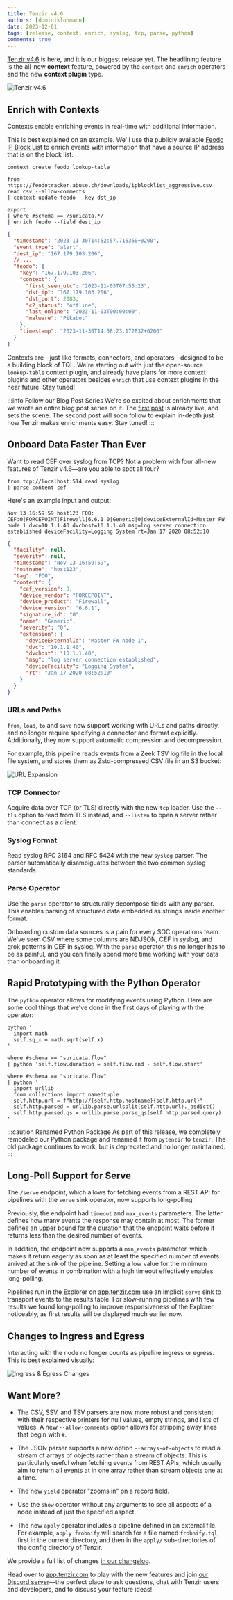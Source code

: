 ```yaml
---
title: Tenzir v4.6
authors: [dominiklohmann]
date: 2023-12-01
tags: [release, context, enrich, syslog, tcp, parse, python]
comments: true
---
```


[Tenzir v4.6](https://github.com/tenzir/tenzir/releases/tag/v4.6.0) is here, and
it is our biggest release yet. The headlining feature is the all-new **context**
feature, powered by the `context` and `enrich` operators and the new **context
plugin** type.

![Tenzir v4.6](tenzir-v4.6.excalidraw.svg)

<!-- truncate -->

## Enrich with Contexts

Contexts enable enriching events in real-time with additional information.

This is best explained on an example. We'll use the publicly available [Feodo IP
Block List](https://feodotracker.abuse.ch) to enrich events with information
that have a source IP address that is on the block list.

```text {0} title="Create a 'lookup-table' context named 'feodo'"
context create feodo lookup-table
```

```text {0} title="Fill the 'feodo' context with information"
from https://feodotracker.abuse.ch/downloads/ipblocklist_aggressive.csv read csv --allow-comments
| context update feodo --key dst_ip
```

```text {0} title="Enrich Suricata events with the 'feodo' context"
export
| where #schema == /suricata.*/
| enrich feodo --field dest_ip
```

```json {0} title="Possible output"
{
  "timestamp": "2023-11-30T14:52:57.716360+0200",
  "event_type": "alert",
  "dest_ip": "167.179.103.206",
  // ...
  "feodo": {
    "key": "167.179.103.206",
    "context": {
      "first_seen_utc": "2023-11-03T07:55:23",
      "dst_ip": "167.179.103.206",
      "dst_port": 2083,
      "c2_status": "offline",
      "last_online": "2023-11-03T00:00:00",
      "malware": "Pikabot"
    },
    "timestamp": "2023-11-30T14:58:23.172832+0200"
  }
}
```

Contexts are—just like formats, connectors, and operators—designed to be a
building block of TQL. We're starting out with just the open-source
`lookup-table` context plugin, and already have plans for more context plugins
and other operators besides `enrich` that use context plugins in the near
future. Stay tuned!

:::info Follow our Blog Post Series
We're so excited about enrichments that we wrote an entire blog post series on
it. The [first post](/archive/enrichment-complexity-in-the-wild) is already live,
and sets the scene. The second post will soon follow to explain in-depth just
how Tenzir makes enrichments easy. Stay tuned!
:::

## Onboard Data Faster Than Ever

Want to read CEF over syslog from TCP? Not a problem with four all-new features
of Tenzir v4.6—are you able to spot all four?

```
from tcp://localhost:514 read syslog
| parse content cef
```

Here's an example input and output:

```syslog {0} title="Input"
Nov 13 16:59:59 host123 FOO: CEF:0|FORCEPOINT|Firewall|6.6.1|0|Generic|0|deviceExternalId=Master FW node 1 dvc=10.1.1.40 dvchost=10.1.1.40 msg=log server connection established deviceFacility=Logging System rt=Jan 17 2020 08:52:10
```

```json {0} title="Output"
{
  "facility": null,
  "severity": null,
  "timestamp": "Nov 13 16:59:59",
  "hostname": "host123",
  "tag": "FOO",
  "content": {
    "cef_version": 0,
    "device_vendor": "FORCEPOINT",
    "device_product": "Firewall",
    "device_version": "6.6.1",
    "signature_id": "0",
    "name": "Generic",
    "severity": "0",
    "extension": {
      "deviceExternalId": "Master FW node 1",
      "dvc": "10.1.1.40",
      "dvchost": "10.1.1.40",
      "msg": "log server connection established",
      "deviceFacility": "Logging System",
      "rt": "Jan 17 2020 08:52:10"
    }
  }
}
```

### URLs and Paths

`from`, `load`, `to` and `save` now support working with URLs and paths
directly, and no longer require specifying a connector and format explicitly.
Additionally, they now support automatic compression and decompression.

For example, this pipeline reads events from a Zeek TSV log file in the local
file system, and stores them as Zstd-compressed CSV file in an S3 bucket:

![URL Expansion](tenzir-v4.6-url-expansion.excalidraw.svg)

### TCP Connector

Acquire data over TCP (or TLS) directly with the new `tcp` loader. Use the
`--tls` option to read from TLS instead, and `--listen` to open a server rather
than connect as a client.

### Syslog Format

Read syslog RFC 3164 and RFC 5424 with the new `syslog` parser. The parser
automatically disambiguates between the two common syslog standards.

### Parse Operator

Use the `parse` operator to structurally decompose fields with any parser. This
enables parsing of structured data embedded as strings inside another format.

Onboarding custom data sources is a pain for every SOC operations team. We've
seen CSV where some columns are NDJSON, CEF in syslog, and grok patterns in CEF
in syslog. With the `parse` operator, this no longer has to be as painful, and
you can finally spend more time working with your data than onboarding it.

## Rapid Prototyping with the Python Operator

The `python` operator allows for modifying events using Python. Here are some
cool things that we've done in the first days of playing with the operator:

```text {0} title="Calculate the square root of a field"
python '
  import math
  self.sq_x = math.sqrt(self.x)
'
```

```text {0} title="Add a duration field to Suricata flow events"
where #schema == "suricata.flow"
| python 'self.flow.duration = self.flow.end - self.flow.start'
```

```text {0} title="Parse a URL into components"
where #schema == "suricata.flow"
| python '
  import urllib
  from collections import namedtuple
  self.http.url = f"http://{self.http.hostname}{self.http.url}"
  self.http.parsed = urllib.parse.urlsplit(self.http.url)._asdict()
  self.http.parsed.qs = urllib.parse.parse_qs(self.http.parsed.query)
'
```

:::caution Renamed Python Package
As part of this release, we completely remodeled our Python package and renamed
it from `pytenzir` to `tenzir`. The old package continues to work, but is
deprecated and no longer maintained.
:::

## Long-Poll Support for Serve

The `/serve` endpoint, which allows for fetching events from a REST API for
pipelines with the `serve` sink operator, now supports long-polling.

Previously, the endpoint had `timeout` and `max_events` parameters. The latter
defines how many events the response may contain at most. The former defines an
upper bound for the duration that the endpoint waits before it returns less than
the desired number of events.

In addition, the endpoint now supports a `min_events` parameter, which makes it
return eagerly as soon as at least the specified number of events arrived at the
sink of the pipeline. Setting a low value for the minimum number of events in
combination with a high timeout effectively enables long-polling.

Pipelines run in the Explorer on [app.tenzir.com](https://app.tenzir.com) use an
implicit `serve` sink to transport events to the results table. For slow-running
pipelines with few results we found long-polling to improve responsiveness of
the Explorer noticeably, as first results will be displayed much earlier now.

## Changes to Ingress and Egress

Interacting with the node no longer counts as pipeline ingress or egress. This
is best explained visually:

![Ingress & Egress Changes](tenzir-v4.6-ingress-egress-changes.excalidraw.svg)

## Want More?

- The CSV, SSV, and TSV parsers are now more robust and consistent with their
  respective printers for null values, empty strings, and lists of values. A new
  `--allow-comments` option allows for stripping away lines that begin with `#`.

- The JSON parser supports a new option `--arrays-of-objects` to read a stream
  of arrays of objects rather than a stream of objects. This is particularly
  useful when fetching events from REST APIs, which usually aim to return all
  events at in one array rather than stream objects one at a time.

- The new `yield` operator "zooms in" on a record field.

- Use the `show` operator without any arguments to see all aspects of a node
  instead of just the specified aspect.

- The new `apply` operator includes a pipeline defined in an external file. For
  example, `apply frobnify` will search for a file named `frobnify.tql`, first
  in the current directory, and then in the `apply/` sub-directories of the
  config directory of Tenzir.

We provide a full list of changes [in our changelog](/changelog#v460).

Head over to [app.tenzir.com](https://app.tenzir.com) to play with the new
features and join [our Discord server](/discord)—the perfect place to ask
questions, chat with Tenzir users and developers, and to discuss your feature
ideas!
